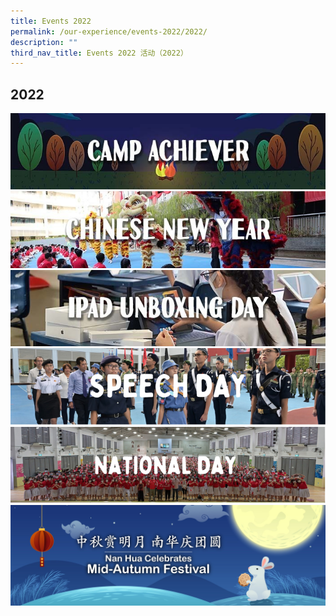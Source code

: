 ```yaml
---
title: Events 2022
permalink: /our-experience/events-2022/2022/
description: ""
third_nav_title: Events 2022 活动（2022）
---
```

## 2022


<a href="/our-experience/events-2022/camp-achiever/"><img src="/images/CampAchieverBanner22.jpg">
<br>
</a><a href="/our-experience/events-2022/chinese-new-year/"><img src="/images/2022CNYBanner.jpg">
<br>
</a><a href="/our-experience/events-2022/ipad-unboxing-day/"><img src="/images/iPadWebsiteBanner.jpg">
<br>
</a><a href="/our-experience/events-2022/speech-day/"><img src="/images/SPEECHDAY.png">
<br>
</a><a href="/our-experience/events-2022/national-day/"><img src="/images/NationalDay22.png">
<br>
</a><a href="/our-experience/events-2022/mid-autumn/"><img src="/images/MAFbanner03.jpg">
<br></a>